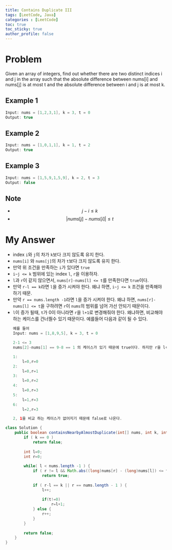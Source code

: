 ```yaml
---
title: Contains Duplicate III
tags: [LeetCode, Java]
categories : [LeetCode]
toc: true
toc_sticky: true
author_profile: false
---
```


# Problem

Given an array of integers, find out whether there are two distinct indices i and j in the array such that the absolute difference between nums[i] and nums[j] is at most t and the absolute difference between i and j is at most k.

## Example 1

```swift
Input: nums = [1,2,3,1], k = 3, t = 0
Output: true
```

## Example 2

```swift
Input: nums = [1,0,1,1], k = 1, t = 2
Output: true
```

## Example 3

```swift
Input: nums = [1,5,9,1,5,9], k = 2, t = 3
Output: false
```

## Note
* $$j-i \le k$$
* $$| nums[j]-nums[i] | \le t$$

# My Answer

* index `i`와 `j`의 차가 `k`보다 크지 않도록 유지 한다.
* `nums[i]` 와 `nums[j]`의 차가 `t`보다 크지 않도록 유지 한다.
* 만약 위 조건을 만족하는 `i`가 있다면 `true`
* `i~j <= k` 범위에 있는 index `l`, `r`을 이용하자.
* `l`과 `r`이 같지 않으면서, `nums[r]-nums[l] <= t`를 만족한다면 `true`이다.
* 만약 `r-l == k`라면 `l`을 증가 시켜야 한다. 왜냐 하면, `i~j <= k` 조건을 만족해야 하기 때문.
* 만약 `r == nums.length -1`라면 `l`을 증가 시켜야 한다. 왜냐 하면, `nums[r]-nums[l] <= t`을 구하려면 `r`이 `nums`의 범위를 넘어 가선 안되기 때문이다.
* `l`이 증가 될때, `t`가 0이 아니라면 `r`을 `l+1`로 변경해줘야 한다. 왜냐하면, 비교해야 하는 케이스를 건너띌수 있기 때문이다. 예를들어 다음과 같이 될 수 있다.
    ```java
    예를 들어
    Input: nums = [1,8,9,5], k = 3, t = 0

    2-1 <= 3
    nums[2]-nums[1] == 9-8 == 1 의 케이스가 있기 때문에 true이다. 하지만 r을 l+1로 해주는 코드가 없다면 다음과 같은 흐름이 된다.
    
    1:
        l=0,r=0
    2:
        l=0,r=1
    3:
        l=0,r=2
    4:
        l=0,r=3
    5:
        l=1,r=3
    6: 
        l=2,r=3

    2, 1을 비교 하는 케이스가 없어지기 때문에 false로 나온다.    
    ``` 
  
```java
class Solution {
    public boolean containsNearbyAlmostDuplicate(int[] nums, int k, int t) {
        if ( k == 0 )
            return false;
        
        int l=0;
        int r=0;
        
        while( l < nums.length -1 ) {
            if ( r != l && Math.abs((long)nums[r] - (long)nums[l]) <= t )
                return true;
            
            if ( r-l == k || r == nums.length - 1 ) {
                l++;
                
                if(t!=0)
                    r=l+1;                
            } else {
                r++;
            }            
        }
        
        return false;
    }
}
```

